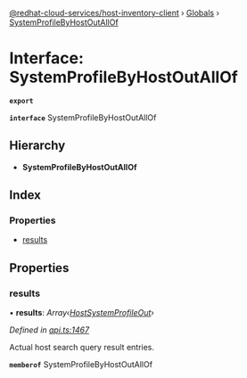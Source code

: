 [@redhat-cloud-services/host-inventory-client](../README.md) › [Globals](../globals.md) › [SystemProfileByHostOutAllOf](systemprofilebyhostoutallof.md)

# Interface: SystemProfileByHostOutAllOf

**`export`** 

**`interface`** SystemProfileByHostOutAllOf

## Hierarchy

* **SystemProfileByHostOutAllOf**

## Index

### Properties

* [results](systemprofilebyhostoutallof.md#results)

## Properties

###  results

• **results**: *Array‹[HostSystemProfileOut](hostsystemprofileout.md)›*

*Defined in [api.ts:1467](https://github.com/RedHatInsights/javascript-clients/blob/master/packages/host-inventory/api.ts#L1467)*

Actual host search query result entries.

**`memberof`** SystemProfileByHostOutAllOf
